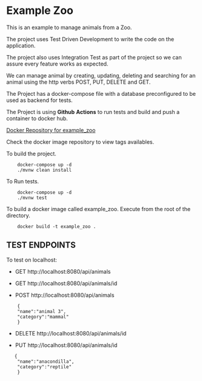 # Example Zoo

This is an example to manage animals from a Zoo.

The project uses Test Driven Development to write the code 
on the application.

The project also uses Integration Test as part of the project
so we can assure every feature works as expected.

We can manage animal by creating, updating, deleting and searching
for an animal using the http verbs POST, PUT, DELETE and GET.

The Project has a docker-compose file with a database preconfigured to be
used as backend for tests.

The Project is using **Github** **Actions** to run tests and build and
push a container to docker hub.

[Docker Repository for example_zoo](https://hub.docker.com/repository/docker/pablorcruh/example_zoo)

Check the docker image repository to view tags availables.

To build the project.

```
    docker-compose up -d
    ./mvnw clean install
```

To Run tests.

```
    docker-compose up -d
    ./mvnw test
```


To build a docker image called example_zoo. Execute from the root
of the directory.
```
    docker build -t example_zoo .
```

## TEST ENDPOINTS
To test on localhost:

* GET http://localhost:8080/api/animals


* GET http://localhost:8080/api/animals/id

* POST http://localhost:8080/api/animals
```
    {
	"name":"animal 3",
	"category":"mammal"
    }
```
* DELETE http://localhost:8080/api/animals/id


* PUT http://localhost:8080/api/animals/id
```
   {
	"name":"anacondilla",
	"category":"reptile"
    }
```

